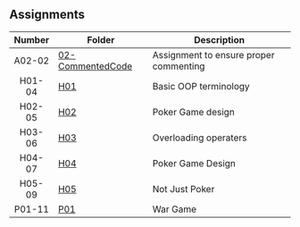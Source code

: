 ## Assignments

| Number | Folder | Description |
| :----: | ------ | ----------- |
|    A02-02    |    [02-CommentedCode](https://github.com/JoshCAtl/2143-OOP-Cupp/tree/master/Assignments/02-CommentedCode)    |      Assignment to ensure proper commenting       |
|    H01-04     |   [H01](https://github.com/JoshCAtl/2143-OOP-Cupp/blob/master/Assignments/H01/README.md)   |      Basic OOP terminology      |
|   H02-05    |   [H02](https://github.com/JoshCAtl/2143-OOP-Cupp/tree/master/Assignments/H02)    |   Poker Game design           |
|   H03-06    |   [H03](https://github.com/JoshCAtl/2143-OOP-Cupp/tree/master/Assignments/H03)    | Overloading operaters
|   H04-07    |   [H04](https://github.com/JoshCAtl/2143-OOP-Cupp/tree/master/Assignments/H04)    | Poker Game Design           |
|   H05-09    |   [H05](https://github.com/JoshCAtl/2143-OOP-Cupp/tree/master/Assignments/H05)    | Not Just Poker          |
|   P01-11    |   [P01](https://github.com/JoshCAtl/2143-OOP-Cupp/tree/master/Assignments/P01)    | War Game              |
